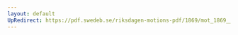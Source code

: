 ```yaml
---
layout: default
UpRedirect: https://pdf.swedeb.se/riksdagen-motions-pdf/1869/mot_1869__ak__00032/mot_1869__ak__00032_002.pdf
---
```

